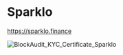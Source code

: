 # Sparklo

https://sparklo.finance

![BlockAudit_KYC_Certificate_Sparklo](https://user-images.githubusercontent.com/121312707/235783379-a06a85a5-96f7-42cd-a11f-9abe49dd565b.png)
